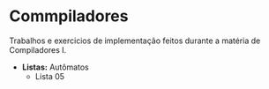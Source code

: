 # Commpiladores

Trabalhos e exercicios de implementação feitos durante a matéria de Compiladores I.

* **Listas:** Autômatos
    - Lista 05